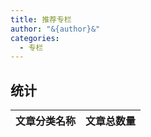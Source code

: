 ```yaml
---
title: 推荐专栏
author: "&{author}&"
categories:
  - 专栏
---
```


## 统计

| 文章分类名称 | 文章总数量 |
| ------------ | ---------- |
